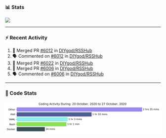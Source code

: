 ### :bar_chart: Stats

<a href="#">
  <img align="center" src="https://github-readme-stats.vercel.app/api?username=henryqw&count_private=true&show_icons=true" />
</a>
<!-- <a href="#">
  <img align="center" src="https://github-readme-stats-git-master.henryqw.vercel.app/api/top-langs/?username=HenryQW&layout=compact" />
</a> -->

---

### :zap: Recent Activity

<!--START_SECTION:activity-->

1. 🎉 Merged PR [#6012](https://github.com/DIYgod/RSSHub/pull/6012) in [DIYgod/RSSHub](https://github.com/DIYgod/RSSHub)
2. 🗣 Commented on [#6012](https://github.com/DIYgod/RSSHub/issues/6012) in [DIYgod/RSSHub](https://github.com/DIYgod/RSSHub)
3. 🎉 Merged PR [#6022](https://github.com/DIYgod/RSSHub/pull/6022) in [DIYgod/RSSHub](https://github.com/DIYgod/RSSHub)
4. 🎉 Merged PR [#6006](https://github.com/DIYgod/RSSHub/pull/6006) in [DIYgod/RSSHub](https://github.com/DIYgod/RSSHub)
5. 🗣 Commented on [#6006](https://github.com/DIYgod/RSSHub/issues/6006) in [DIYgod/RSSHub](https://github.com/DIYgod/RSSHub)
<!--END_SECTION:activity-->

---

### :calendar: Code Stats

![WakaTime](https://github.com/HenryQW/HenryQW/blob/master/images/stat.svg)
